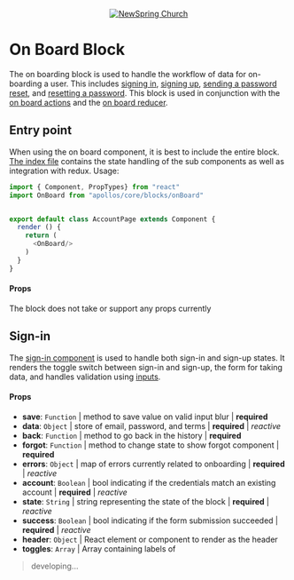 <p align="center" >
  <a href="http://newspring.cc">
    <img src="https://s3.amazonaws.com/ns.images/newspring/icons/newspring-church-logo-black.png" alt="NewSpring Church" title="NewSpring Church" />
  </a>
</p>

On Board Block
=======================

The on boarding block is used to handle the workflow of data for on-boarding a user. This includes [signing in](#sign-in), [signing up](#sign-up), [sending a password reset](#forgot-password), and [resetting a password](#reset-password). This block is used in conjunction with the [on board actions](../../actions/on-board/README.md) and the [on board reducer](../../reducers/on-board/README.md).

## Entry point

When using the on board component, it is best to include the entire block. [The index file](./index.jsx) contains the state handling of the sub components as well as integration with redux. Usage:

```javascript
import { Component, PropTypes} from "react"
import OnBoard from "apollos/core/blocks/onBoard"


export default class AccountPage extends Component {
  render () {
    return (
      <OnBoard/>
    )
  }
}

```

#### Props

The block does not take or support any props currently

## Sign-in

The [sign-in component](./on-board.Signin.jsx) is used to handle both sign-in and sign-up states. It renders the toggle switch between sign-in and sign-up, the form for taking data, and handles validation using [inputs](../../components/forms/README.md#inputs).

#### Props
* **save**: `Function` | method to save value on valid input blur | **required**
* **data**: `Object` | store of email, password, and terms | **required** | *reactive*
* **back**: `Function` | method to go back in the history | **required**
* **forgot**: `Function` | method to change state to show forgot component | **required**
* **errors**: `Object` | map of errors currently related to onboarding | **required** | *reactive*
* **account**: `Boolean` | bool indicating if the credentials match an existing account | **required** | *reactive*
* **state**: `String` | string representing the state of the block | **required** | *reactive*
* **success**: `Boolean` | bool indicating if the form submission succeeded | **required** | *reactive*
* **header**: `Object` | React element or component to render as the header
* **toggles**: `Array` | Array containing labels of

> developing...
